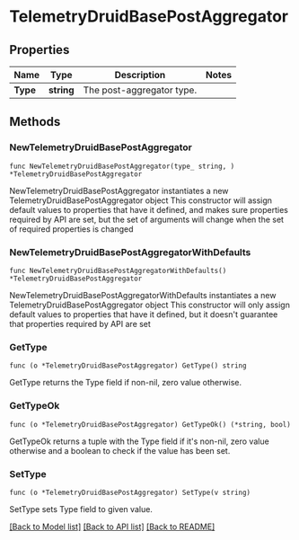 # TelemetryDruidBasePostAggregator

## Properties

Name | Type | Description | Notes
------------ | ------------- | ------------- | -------------
**Type** | **string** | The post-aggregator type. | 

## Methods

### NewTelemetryDruidBasePostAggregator

`func NewTelemetryDruidBasePostAggregator(type_ string, ) *TelemetryDruidBasePostAggregator`

NewTelemetryDruidBasePostAggregator instantiates a new TelemetryDruidBasePostAggregator object
This constructor will assign default values to properties that have it defined,
and makes sure properties required by API are set, but the set of arguments
will change when the set of required properties is changed

### NewTelemetryDruidBasePostAggregatorWithDefaults

`func NewTelemetryDruidBasePostAggregatorWithDefaults() *TelemetryDruidBasePostAggregator`

NewTelemetryDruidBasePostAggregatorWithDefaults instantiates a new TelemetryDruidBasePostAggregator object
This constructor will only assign default values to properties that have it defined,
but it doesn't guarantee that properties required by API are set

### GetType

`func (o *TelemetryDruidBasePostAggregator) GetType() string`

GetType returns the Type field if non-nil, zero value otherwise.

### GetTypeOk

`func (o *TelemetryDruidBasePostAggregator) GetTypeOk() (*string, bool)`

GetTypeOk returns a tuple with the Type field if it's non-nil, zero value otherwise
and a boolean to check if the value has been set.

### SetType

`func (o *TelemetryDruidBasePostAggregator) SetType(v string)`

SetType sets Type field to given value.



[[Back to Model list]](../README.md#documentation-for-models) [[Back to API list]](../README.md#documentation-for-api-endpoints) [[Back to README]](../README.md)


